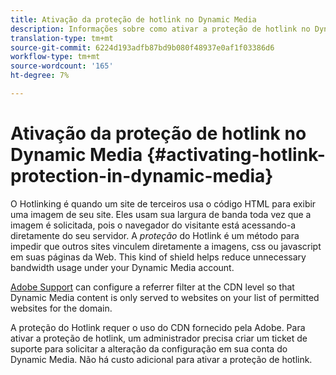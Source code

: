 ```yaml
---
title: Ativação da proteção de hotlink no Dynamic Media
description: Informações sobre como ativar a proteção de hotlink no Dynamic Media.
translation-type: tm+mt
source-git-commit: 6224d193adfb87bd9b080f48937e0af1f03386d6
workflow-type: tm+mt
source-wordcount: '165'
ht-degree: 7%

---
```



# Ativação da proteção de hotlink no Dynamic Media {#activating-hotlink-protection-in-dynamic-media}

O Hotlinking é quando um site de terceiros usa o código HTML para exibir uma imagem de seu site. Eles usam sua largura de banda toda vez que a imagem é solicitada, pois o navegador do visitante está acessando-a diretamente do seu servidor. A *proteção* do Hotlink é um método para impedir que outros sites vinculem diretamente a imagens, css ou javascript em suas páginas da Web. This kind of shield helps reduce unnecessary bandwidth usage under your Dynamic Media account.

[Adobe Support](https://helpx.adobe.com/support.html) can configure a referrer filter at the CDN level so that Dynamic Media content is only served to websites on your list of permitted websites for the domain.

A proteção do Hotlink requer o uso do CDN fornecido pela Adobe. Para ativar a proteção de hotlink, um administrador precisa criar um ticket de suporte para solicitar a alteração da configuração em sua conta do Dynamic Media. Não há custo adicional para ativar a proteção de hotlink.
